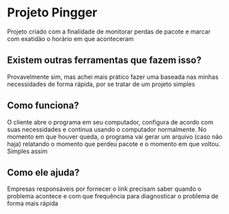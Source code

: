 # Projeto Pingger

Projeto criado com a finalidade de monitorar perdas de pacote e marcar com exatidão o horário em que aconteceram

## Existem outras ferramentas que fazem isso?

Provavelmente sim, mas achei mais prático fazer uma baseada nas minhas necessidades de forma rápida, por se tratar de um projeto simples

## Como funciona?

O cliente abre o programa em seu computador, configura de acordo com suas necessidades e continua usando o computador normalmente. No momento em que houver queda, o programa vai gerar um arquivo (caso não haja) relatando o momento que perdeu pacote e o momento em que voltou. Simples assim

## Como ele ajuda?

Empresas responsáveis por fornecer o link precisam saber quando o problema acontece e com que frequência para diagnosticar o problema de forma mais rápida
